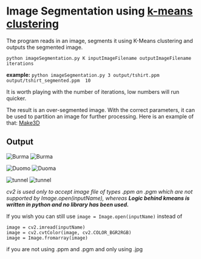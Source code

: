 # Image Segmentation using [k-means clustering](https://en.wikipedia.org/wiki/K-means_clustering)

The program reads in an image, segments it using K-Means clustering and outputs the segmented image.

```python imageSegmentation.py K inputImageFilename outputImageFilename iterations```

**example:** ```python imageSegmentation.py 3 output/tshirt.ppm output/tshirt_segmented.ppm  10```

It is worth playing with the number of iterations, low numbers will run quicker.

The result is an over-segmented image. With the correct parameters, it can be used to partition an image for further processing. Here is an example of that: [Make3D](http://make3d.cs.cornell.edu/index.html)

## Output
![Burma](output/burma.jpg)
![Burma](output/burma-segmented.jpg)

![Duomo](output/duomo.jpg)
![Duoma](output/duomo-segmented.jpg)

![tunnel](output/tunnel.png)
![tunnel](output/tunnel-segmented.png)

_cv2 is used only to accept image file of types .ppm an .pgm which are not supported by Image.open(inputName), whereas **Logic behind kmeans is written in python and no library has been used.**_

If you wish you can still use ```image = Image.open(inputName)``` instead of 
```
image = cv2.imread(inputName)
image = cv2.cvtColor(image, cv2.COLOR_BGR2RGB)
image = Image.fromarray(image)
```
if you are not using .ppm and .pgm and only using .jpg